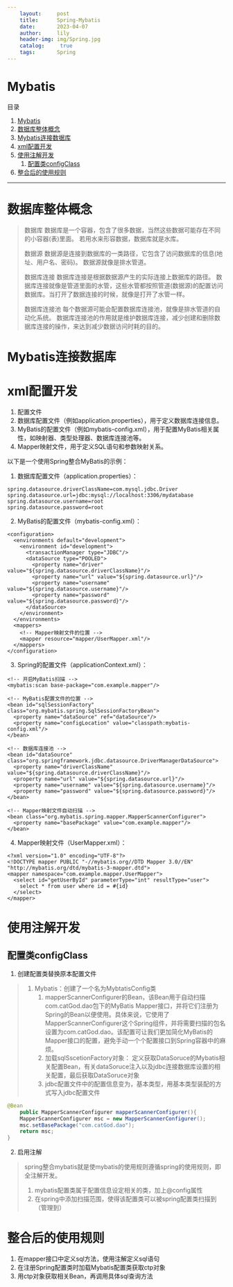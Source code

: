 ```yaml
---
    layout:     post
    title:      Spring-Mybatis
    date:       2023-04-07
    author:     lily
    header-img: img/Spring.jpg
    catalog: 	 true
    tags:       Spring
---
```

# Mybatis
目录

1. [Mybatis](#mybatis)
2. [数据库整体概念](#数据库整体概念)
3. [Mybatis连接数据库](#mybatis连接数据库)
4. [xml配置开发](#xml配置开发)
5. [使用注解开发](#使用注解开发)
   1. [配置类configClass](#配置类configclass)
6. [整合后的使用规则](#整合后的使用规则)
---
# 数据库整体概念
> 数据库
> 数据库是一个容器，包含了很多数据，当然这些数据可能存在不同的小容器(表)里面。
> 若用水来形容数据，数据库就是水库。
> 
> 数据源
> 数据源是连接到数据库的一类路径，它包含了访问数据库的信息(地址、用户名、密码)。
> 数据源就像是排水管道。
> 
> 数据库连接
> 数据库连接是根据数据源产生的实际连接上数据库的路径。
> 数据库连接就像是管道里面的水管，这些水管都按照管道(数据源)的配置访问数据库。当打开了数据连接的时候，就像是打开了水管一样。
> 
> 数据库连接池
> 每个数据源可能会配置数据库连接池，就像是排水管道的自动化系统。
> 数据库连接池的作用就是维护数据库连接，减少创建和删除数据库连接的操作，来达到减少数据访问时耗的目的。

# Mybatis连接数据库
# xml配置开发

1. 配置文件
1.  数据库配置文件（例如application.properties），用于定义数据库连接信息。 
2.  MyBatis的配置文件（例如mybatis-config.xml），用于配置MyBatis相关属性，如映射器、类型处理器、数据库连接池等。 
3.  Mapper映射文件，用于定义SQL语句和参数映射关系。 

以下是一个使用Spring整合MyBatis的示例：

1. 数据库配置文件（application.properties）：

```
spring.datasource.driverClassName=com.mysql.jdbc.Driver
spring.datasource.url=jdbc:mysql://localhost:3306/mydatabase
spring.datasource.username=root
spring.datasource.password=root
```

2. MyBatis的配置文件（mybatis-config.xml）：

```
<configuration>
  <environments default="development">
    <environment id="development">
      <transactionManager type="JDBC"/>
      <dataSource type="POOLED">
        <property name="driver" value="${spring.datasource.driverClassName}"/>
        <property name="url" value="${spring.datasource.url}"/>
        <property name="username" value="${spring.datasource.username}"/>
        <property name="password" value="${spring.datasource.password}"/>
      </dataSource>
    </environment>
  </environments>
  <mappers>
    <!-- Mapper映射文件的位置 -->
    <mapper resource="mapper/UserMapper.xml"/>
  </mappers>
</configuration>
```

3. Spring的配置文件（applicationContext.xml）：

```
<!-- 开启MyBatis扫描 -->
<mybatis:scan base-package="com.example.mapper"/>

<!-- MyBatis配置文件的位置 -->
<bean id="sqlSessionFactory" class="org.mybatis.spring.SqlSessionFactoryBean">
  <property name="dataSource" ref="dataSource"/>
  <property name="configLocation" value="classpath:mybatis-config.xml"/>
</bean>

<!-- 数据库连接池 -->
<bean id="dataSource" class="org.springframework.jdbc.datasource.DriverManagerDataSource">
  <property name="driverClassName" value="${spring.datasource.driverClassName}"/>
  <property name="url" value="${spring.datasource.url}"/>
  <property name="username" value="${spring.datasource.username}"/>
  <property name="password" value="${spring.datasource.password}"/>
</bean>

<!-- Mapper映射文件自动扫描 -->
<bean class="org.mybatis.spring.mapper.MapperScannerConfigurer">
  <property name="basePackage" value="com.example.mapper"/>
</bean>
```

4. Mapper映射文件（UserMapper.xml）：

```
<?xml version="1.0" encoding="UTF-8"?>
<!DOCTYPE mapper PUBLIC "-//mybatis.org//DTD Mapper 3.0//EN" "http://mybatis.org/dtd/mybatis-3-mapper.dtd">
<mapper namespace="com.example.mapper.UserMapper">
  <select id="getUserById" parameterType="int" resultType="user">
    select * from user where id = #{id}
  </select>
</mapper>
```
# 使用注解开发
## 配置类configClass

1. 创建配置类替换原本配置文件
> 1. Mybatis：创建了一个名为MybtatisConfig类
>    1. mapperScannerConfigurer的Bean，该Bean用于自动扫描com.catGod.dao包下的MyBatis Mapper接口，并将它们注册为Spring的Bean以便使用。具体来说，它使用了MapperScannerConfigurer这个Spring组件，并将需要扫描的包名设置为com.catGod.dao。该配置可让我们更加简化MyBatis的Mapper接口的配置，避免手动一个个配置接口到Spring容器中的麻烦。
>    2. 加载sqlSscetionFactory对象： 定义获取DataSoruce的Mybatis相关配置Bean，有关dataSoruce注入以及jdbc连接数据库设置的相关配置，最后获取DataSoruce对象
>    3. jdbc配置文件中的配置信息变为，基本类型，用基本类型装配的方式写入jdbc配置文件

```java
@Bean
    public MapperScannerConfigurer mapperScannerConfigurer(){
    MapperScannerConfigurer msc = new MapperScannerConfigurer();
    msc.setBasePackage("com.catGod.dao");
    return msc;
}
```

2. 启用注解
> spring整合mybatis就是使mybatis的使用规则遵循spring的使用规则，即全注解开发。
> 1. mybatis配置类属于配置信息设定相关的类，加上@config属性
> 2. 在spring中添加扫描范围，使得该配置类可以被spring配置类扫描到（管理到）

# 整合后的使用规则

1. 在mapper接口中定义sql方法，使用注解定义sql语句
2. 在注册Spring配置类时加载Mybatis配置类获取ctp对象
3. 用ctp对象获取相关Bean，再调用具体sql查询方法
